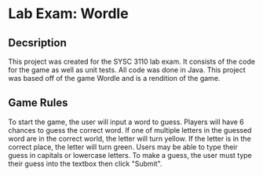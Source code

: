 # Lab Exam: Wordle

<!-- Description -->
## Decsription

This project was created for the SYSC 3110 lab exam. It consists of the code for the game as well as unit tests. All code was done in Java. 
This project was based off of the game Wordle and is a rendition of the game. 

<!-- Game Rules -->
## Game Rules
To start the game, the user will input a word to guess. Players will have 6 chances to guess the correct word. If one of multiple letters in the guessed word are in the correct world, the letter will turn yellow. If the letter is in the correct place, the letter will turn green. 
Users may be able to type their guess in capitals or lowercase letters. To make a guess, the user must type their guess into the textbox then click "Submit".

